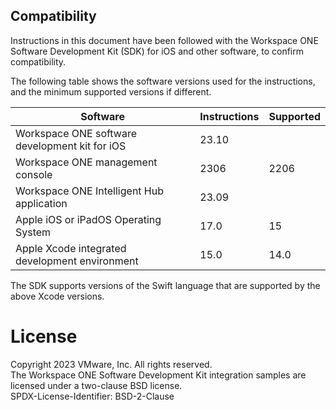 ## Compatibility
Instructions in this document have been followed with the Workspace ONE Software
Development Kit (SDK) for iOS and other software, to confirm compatibility.

The following table shows the software versions used for the instructions, and
the minimum supported versions if different.

Software                                       | Instructions | Supported |
-----------------------------------------------|--------------|-----------|
Workspace ONE software development kit for iOS | 23.10        |           |
Workspace ONE management console               | 2306         | 2206      |
Workspace ONE Intelligent Hub application      | 23.09        |           |
Apple iOS or iPadOS Operating System           | 17.0         | 15        |
Apple Xcode integrated development environment | 15.0         | 14.0      |

The SDK supports versions of the Swift language that are supported by the above
Xcode versions.

# License
Copyright 2023 VMware, Inc. All rights reserved.  
The Workspace ONE Software Development Kit integration samples are licensed
under a two-clause BSD license.  
SPDX-License-Identifier: BSD-2-Clause
